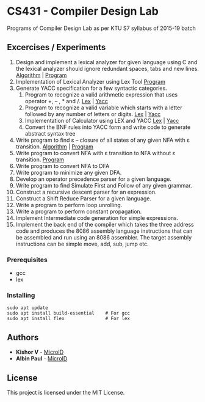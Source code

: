 # CS431 - Compiler Design Lab

Programs of Compiler Design Lab as per KTU S7 syllabus of 2015-19 batch

## Excercises / Experiments

1. Design and implement a lexical analyzer for given language using C and the lexical
analyzer should ignore redundant spaces, tabs and new lines. [Algorithm](Algorithms/exp1.txt) | [Program](exp1.c)
2. Implementation of Lexical Analyzer using Lex Tool [Program](exp2.l)
3. Generate YACC specification for a few syntactic categories.
	1. Program to recognize a valid arithmetic expression that uses operator +, – , * and /. [Lex](exp3-1.l) | [Yacc](exp3-1.y)
	2. Program to recognize a valid variable which starts with a letter followed by any number of letters or digits. [Lex](exp3-2.l) | [Yacc](exp3-2.y)
	3. Implementation of Calculator using LEX and YACC [Lex](exp3-3.l) | [Yacc](exp3-3.y)
	4. Convert the BNF rules into YACC form and write code to generate abstract syntax tree
4. Write program to find ε – closure of all states of any given NFA with ε transition. [Algorithm](Algorithms/exp4.txt) | [Program](exp4.c)
5. Write program to convert NFA with ε transition to NFA without ε transition. [Program](exp5.c)
6. Write program to convert NFA to DFA
7. Write program to minimize any given DFA.
8. Develop an operator precedence parser for a given language.
9. Write program to find Simulate First and Follow of any given grammar.
10. Construct a recursive descent parser for an expression.
11. Construct a Shift Reduce Parser for a given language.
12. Write a program to perform loop unrolling.
13. Write a program to perform constant propagation.
14. Implement Intermediate code generation for simple expressions.
15. Implement the back end of the compiler which takes the three address code and
produces the 8086 assembly language instructions that can be assembled and run
using an 8086 assembler. The target assembly instructions can be simple move, add,
sub, jump etc.

### Prerequisites

* gcc
* lex

### Installing

```
sudo apt update
sudo apt install build-essential    # For gcc
sudo apt install flex               # For lex
```

## Authors

* **Kishor V** - [MicroID](https://krv.microid.in/)
* **Albin Paul** - [MicroID](https://appu.microid.in/)

## License

This project is licensed under the MIT License.

